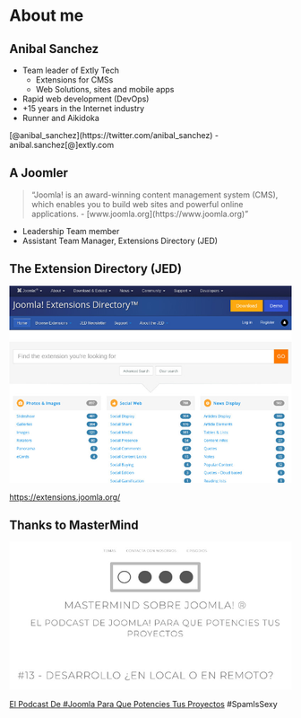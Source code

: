 # About me <!-- .slide: class="extly-slide-style" data-background="#ffa619" -->


## Anibal Sanchez <!-- .slide: class="extly-slide-style" data-background="#ffa619" data-background-repeat="no-repeat" data-background-image="images/05-who/anibal-aikido_metropoli-alone.jpg" data-background-size="auto auto" data-background-position="95% 5%" -->

- Team leader of Extly Tech
  - Extensions for CMSs
  - Web Solutions, sites and mobile apps
- Rapid web development (DevOps)
- +15 years in the Internet industry
- Runner and Aikidoka

<!-- .element: class="small" --> [@anibal_sanchez](https://twitter.com/anibal_sanchez) - anibal.sanchez[@]extly.com


## A Joomler <!-- .slide: data-background-image="images/05-who/joomla_logo.png" data-background-size="auto auto" data-background-position="95% 5%" -->

<blockquote cite="https://www.joomla.org/">
  &ldquo;Joomla! is an award-winning content management system (CMS), which enables you to build web sites and powerful online applications. - [www.joomla.org](https://www.joomla.org)&rdquo;
</blockquote>

- <!-- .element: class="small" --> Leadership Team member
- <!-- .element: class="small" --> Assistant Team Manager, Extensions Directory (JED)


## The Extension Directory (JED) <!-- .slide: data-background-image="images/05-who/joomla_logo.png" data-background-size="auto auto" data-background-position="95% 5%" -->

![The Joomla Extension Directory (JED)](images/05-who/jed.jpg) <!-- .element: style="width: 50%" -->

<https://extensions.joomla.org/>


## Thanks to MasterMind <!-- .slide: data-background-image="images/05-who/joomla_logo.png" data-background-size="auto auto" data-background-position="95% 5%" -->

![El Podcast De Joomla Para Que Potencies Tus Proyectos](images/05-who/mastermind.jpg) <!-- .element: style="width: 50%" -->

[El Podcast De #Joomla Para Que Potencies Tus Proyectos](https://mastermindjoomla.com) #SpamIsSexy
